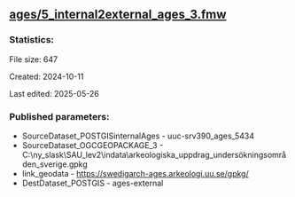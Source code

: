 ﻿## [ages/5_internal2external_ages_3.fmw](https://github.com/kicki58/kix_working_dir/blob/master/ages/5_internal2external_ages_3.fmw)

### Statistics:
File size: 647

Created: 2024-10-11

Last edited: 2025-05-26



### Published parameters:
*  SourceDataset_POSTGISinternalAges    -   uuc-srv390_ages_5434
*  SourceDataset_OGCGEOPACKAGE_3    -   C:\ny_slask\SAU_lev2\indata\arkeologiska_uppdrag_undersökningsområden_sverige.gpkg
*  link_geodata    -   https://swedigarch-ages.arkeologi.uu.se/gpkg/
*  DestDataset_POSTGIS    -   ages-external







